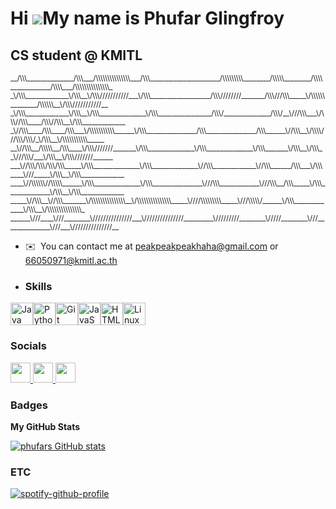 Hi ![](https://user-images.githubusercontent.com/18350557/176309783-0785949b-9127-417c-8b55-ab5a4333674e.gif)My name is Phufar Glingfroy
========================================================================================================================================

CS student @ KMITL
------------------


<small>
__/\\\______________/\\\___/\\\\\\\\\\\\\\\___/\\\_____________________/\\\\\\\\\________/\\\\\________/\\\\____________/\\\\___/\\\\\\\\\\\\\\\_  
</small>
<small>
 _\/\\\_____________\/\\\__\/\\\///////////___\/\\\__________________/\\\////////_______/\\\///\\\_____\/\\\\\\________/\\\\\\__\/\\\///////////__       
</small>
<small>
  _\/\\\_____________\/\\\__\/\\\______________\/\\\________________/\\\/______________/\\\/__\///\\\___\/\\\//\\\____/\\\//\\\__\/\\\_____________      
</small>
<small>
   _\//\\\____/\\\____/\\\___\/\\\\\\\\\\\______\/\\\_______________/\\\_______________/\\\______\//\\\__\/\\\\///\\\/\\\/_\/\\\__\/\\\\\\\\\\\_____     
</small>
<small>
    __\//\\\__/\\\\\__/\\\____\/\\\///////_______\/\\\______________\/\\\______________\/\\\_______\/\\\__\/\\\__\///\\\/___\/\\\__\/\\\///////______    
</small>
<small>
     ___\//\\\/\\\/\\\/\\\_____\/\\\______________\/\\\______________\//\\\_____________\//\\\______/\\\___\/\\\____\///_____\/\\\__\/\\\_____________   
</small>
<small>
      ____\//\\\\\\//\\\\\______\/\\\______________\/\\\_______________\///\\\____________\///\\\__/\\\_____\/\\\_____________\/\\\__\/\\\_____________  
</small>
<small>
       _____\//\\\__\//\\\_______\/\\\\\\\\\\\\\\\__\/\\\\\\\\\\\\\\\_____\////\\\\\\\\\_____\///\\\\\/______\/\\\_____________\/\\\__\/\\\\\\\\\\\\\\\_ 
</small>
<small>
        ______\///____\///________\///////////////___\///////////////_________\/////////________\/////________\///______________\///___\///////////////__
</small>
      


                                                                                        


*   ✉️  You can contact me at [peakpeakpeakhaha@gmail.com](mailto:peakpeakpeakhaha@gmail.com) or [66050971@kmitl.ac.th](mailto:66050971@kmitl.ac.th)

*   ### Skills 
<p align="left">
<a href="https://www.oracle.com/java/" target="&#95;blank" rel="noreferrer"><img src="https://raw.githubusercontent.com/danielcranney/readme-generator/main/public/icons/skills/java-colored.svg" width="36" height="36" alt="Java" /></a><a href="https://www.python.org/" target="&#95;blank" rel="noreferrer"><img src="https://raw.githubusercontent.com/danielcranney/readme-generator/main/public/icons/skills/python-colored.svg" width="36" height="36" alt="Python" /></a><a href="https://git-scm.com/" target="&#95;blank" rel="noreferrer"><img src="https://raw.githubusercontent.com/danielcranney/readme-generator/main/public/icons/skills/git-colored.svg" width="36" height="36" alt="Git" /></a><a href="https://developer.mozilla.org/en-US/docs/Web/JavaScript" target="&#95;blank" rel="noreferrer"><img src="https://raw.githubusercontent.com/danielcranney/readme-generator/main/public/icons/skills/javascript-colored.svg" width="36" height="36" alt="JavaScript" /></a><a href="https://developer.mozilla.org/en-US/docs/Glossary/HTML5" target="&#95;blank" rel="noreferrer"><img src="https://raw.githubusercontent.com/danielcranney/readme-generator/main/public/icons/skills/html5-colored.svg" width="36" height="36" alt="HTML5" /></a><a href="https://www.linux.org" target="&#95;blank" rel="noreferrer"><img src="https://raw.githubusercontent.com/danielcranney/readme-generator/main/public/icons/skills/linux-colored.svg" width="36" height="36" alt="Linux" /></a>
</p>
                    
### Socials

<p align="left"> <a href="https://discord.com/users/phxfrr" target="&#95;blank" rel="noreferrer"> <picture> <source media="(prefers-color-scheme: dark)" srcset="undefined" /> <source media="(prefers-color-scheme: light)" srcset="https://raw.githubusercontent.com/danielcranney/readme-generator/main/public/icons/socials/discord.svg" /> <img src="https://raw.githubusercontent.com/danielcranney/readme-generator/main/public/icons/socials/discord.svg" width="32" height="32" /> </picture> </a> <a href="https://www.github.com/phufar" target="&#95;blank" rel="noreferrer"> <picture> <source media="(prefers-color-scheme: dark)" srcset="https://raw.githubusercontent.com/danielcranney/readme-generator/main/public/icons/socials/github-dark.svg" /> <source media="(prefers-color-scheme: light)" srcset="https://raw.githubusercontent.com/danielcranney/readme-generator/main/public/icons/socials/github.svg" /> <img src="https://raw.githubusercontent.com/danielcranney/readme-generator/main/public/icons/socials/github.svg" width="32" height="32" /> </picture> </a> <a href="http://www.instagram.com/phxfrr" target="&#95;blank" rel="noreferrer"> <picture> <source media="(prefers-color-scheme: dark)" srcset="undefined" /> <source media="(prefers-color-scheme: light)" srcset="https://raw.githubusercontent.com/danielcranney/readme-generator/main/public/icons/socials/instagram.svg" /> <img src="https://raw.githubusercontent.com/danielcranney/readme-generator/main/public/icons/socials/instagram.svg" width="32" height="32" /> </picture> </a></p>

### Badges

<b>My GitHub Stats</b>

<a href="http://www.github.com/phufar"><img src="https://github-readme-stats.vercel.app/api?username=phufar&show&#95;icons=true&hide=&count&#95;private=true&title&#95;color=ef4444&text&#95;color=ffffff&icon&#95;color=ef4444&bg&#95;color=1c1917&hide&#95;border=true&show&#95;icons=true" alt="phufars GitHub stats" /></a>

### ETC

[![spotify-github-profile](https://spotify-github-profile.vercel.app/api/view?uid=31x7wxwil22kwnayqp6ag5ise64e&cover&#95;image=true&theme=novatorem&show&#95;offline=false&background&#95;color=000000&interchange=false&bar&#95;color=53b14f&bar&#95;color&#95;cover=false)](https://spotify-github-profile.vercel.app/api/view?uid=31x7wxwil22kwnayqp6ag5ise64e&redirect=true)
